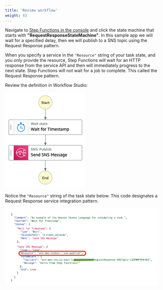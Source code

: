 ```yaml
---
title: 'Review workflow'
weight: 43
---
```


Navigate to [Step Functions in the console](https://console.aws.amazon.com/states/home) and click the state machine that starts with **"RequestResponseStateMachine"**. In this sample app we will wait for a specified delay, then we will publish to a SNS topic using the Request Response pattern.

When you specify a service in the `"Resource"` string of your task state, and you only provide the resource, Step Functions will wait for an HTTP response from the service API and then will immediately progress to the next state. Step Functions will not wait for a job to complete. This called the Request Response pattern.

Review the definition in Workflow Studio:

![Module 2 Workflow](/static/img/module-2/workflow.png)

Notice the `"Resource"` string of the task state below. This code designates a Request Response service integration pattern.

![Module 2 Code](/static/img/module-2/code.png)
